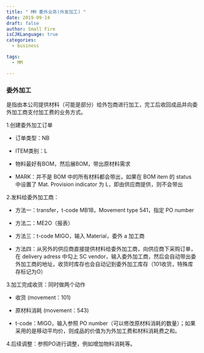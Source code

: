 ```yaml
---
title: " MM 委外业务(外发加工) "
date: 2019-09-14
draft: false
author: Small Fire
isCJKLanguage: true
categories: 
  - business

tags: 
  - MM

---
```


### 委外加工

是指由本公司提供材料（可能是部分）给外包商进行加工，完工后收回成品并向委外加工商支付加工费的业务方式。

1.创建委外加工订单

- 订单类型：NB


- ITEM类别：L


- 物料最好有BOM，然后展BOM，带出原材料需求


- MARK：并不是 BOM 中的所有材料都会带出，如果在 BOM item 的 status 中设置了 Mat. Provision indicator 为 L，即由供应商提供，则不会带出


2.发料给委外加工商：

- 方法一：transfer，t-code MB1B，Movement type 541，指定 PO number


- 方法二：ME2O（报表）


- 方法三：t-code MIGO，输入 Material，委外 a 加工商


- 方法四：从另外的供应商直接提供材料给委外加工商，向供应商下采购订单，在 delivery adress 中勾上 SC vendor，输入委外加工商，然后会自动带出委外加工商的地址，收货时库存也会自动记到委外加工库存（101收货，特殊库存标记为O）


3.加工完成收货：同时做两个动作

- 收货 (movement：101)


- 原材料消耗 (movement：543)


- t-code：MIGO，输入参照 PO number（可以修改原材料消耗的数量）；如果采用的是移动平均价，则成品的价值为为外加工费和材料消耗费之和。


4.后续调整：参照PO进行调整，例如增加物料消耗等。